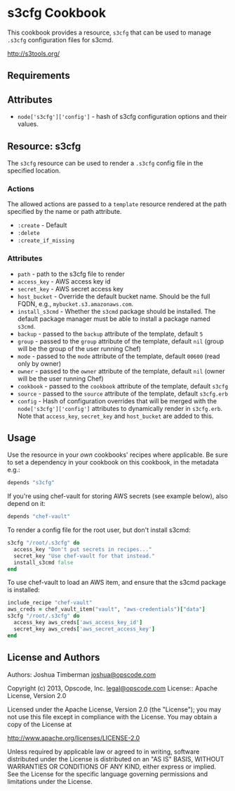 # s3cfg Cookbook

This cookbook provides a resource, `s3cfg` that can be used to manage
`.s3cfg` configuration files for s3cmd.

http://s3tools.org/

## Requirements

## Attributes

* `node['s3cfg']['config']` - hash of s3cfg configuration options and
  their values.

## Resource: s3cfg

The `s3cfg` resource can be used to render a `.s3cfg` config file in
the specified location.

### Actions

The allowed actions are passed to a `template` resource rendered at
the path specified by the name or path attribute.

* `:create` - Default
* `:delete`
* `:create_if_missing`

### Attributes

* `path` - path to the s3cfg file to render
* `access_key` - AWS access key id
* `secret_key` - AWS secret access key
* `host_bucket` - Override the default bucket name. Should be the full
  FQDN, e.g., `mybucket.s3.amazonaws.com`.
* `install_s3cmd` - Whether the `s3cmd` package should be installed.
  The default package manager must be able to install a package named `s3cmd`.
* `backup` - passed to the `backup` attribute of the template, default `5`
* `group` - passed to the `group` attribute of the template, default
  `nil` (group will be the group of the user running Chef)
* `mode` - passed to the `mode` attribute of the template, default
  `00600` (read only by owner)
* `owner` - passed to the `owner` attribute of the template, default
  `nil` (owner will be the user running Chef)
* `cookbook` - passed to the `cookbook` attribute of the template,
  default `s3cfg`
* `source` - passed to the `source` attribute of the template, default `s3cfg.erb`
* `config` - Hash of configuration overrides that will be merged with
  the `node['s3cfg']['config']` attributes to dynamically render in
  `s3cfg.erb`. Note that `access_key`, `secret_key` and `host_bucket`
  are added to this.

## Usage

Use the resource in your *own* cookbooks' recipes where applicable. Be
sure to set a dependency in your cookbook on this cookbook, in the
metadata e.g.:

```ruby
depends "s3cfg"
```

If you're using chef-vault for storing AWS secrets (see example
below), also depend on it:

```ruby
depends "chef-vault"
```

To render a config file for the root user, but don't install s3cmd:

```ruby
s3cfg "/root/.s3cfg" do
  access_key "Don't put secrets in recipes..."
  secret_key "Use chef-vault for that instead."
  install_s3cmd false
end
```

To use chef-vault to load an AWS item, and ensure that the s3cmd
package is installed:

```ruby
include_recipe "chef-vault"
aws_creds = chef_vault_item("vault", "aws-credentials")["data"]
s3cfg "/root/.s3cfg" do
  access_key aws_creds['aws_access_key_id']
  secret_key aws_creds['aws_secret_access_key']
end
```

## License and Authors

Authors: Joshua Timberman <joshua@opscode.com>

Copyright (c) 2013, Opscode, Inc. <legal@opscode.com>
License:: Apache License, Version 2.0

Licensed under the Apache License, Version 2.0 (the "License");
you may not use this file except in compliance with the License.
You may obtain a copy of the License at

   http://www.apache.org/licenses/LICENSE-2.0

Unless required by applicable law or agreed to in writing, software
distributed under the License is distributed on an "AS IS" BASIS,
WITHOUT WARRANTIES OR CONDITIONS OF ANY KIND, either express or implied.
See the License for the specific language governing permissions and
limitations under the License.
